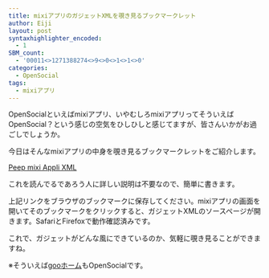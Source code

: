 ```yaml
---
title: mixiアプリのガジェットXMLを覗き見るブックマークレット
author: Eiji
layout: post
syntaxhighlighter_encoded:
  - 1
SBM_count:
  - '00011<>1271388274<>9<>0<>1<>1<>0'
categories:
  - OpenSocial
tags:
  - mixiアプリ
---
```

OpenSocialといえばmixiアプリ、いやむしろmixiアプリってそういえばOpenSocial？という感じの空気をひしひしと感じてますが、皆さんいかがお過ごしでしょうか。

今日はそんなmixiアプリの中身を覗き見るブックマークレットをご紹介します。

<a href="javascript:var%20url%20=%20document.getElementsByTagName('iframe')%5B1%5D.src;url%20=%20decodeURIComponent(url.replace(/%5E.*?url=(.*?)&.*$/i,%20'$1'));window.open(url);undefined;" target="_blank">Peep mixi Appli XML</a>

これを読んでるであろう人に詳しい説明は不要なので、簡単に書きます。

上記リンクをブラウザのブックマークに保存してください。mixiアプリの画面を開いてそのブックマークをクリックすると、ガジェットXMLのソースページが開きます。SafariとFirefoxで動作確認済みです。

これで、ガジェットがどんな風にできているのか、気軽に覗き見ることができますね。

※そういえば<a href="http://home.goo.ne.jp/" target="_blank">gooホーム</a>もOpenSocialです。